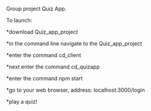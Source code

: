 Group project Quiz App.

To launch:

*download Quiz_app_project

*in the command line navigate to the Quiz_app_project

*enter the command cd_client

*next enter the command cd_quizapp

*enter the command npm start

*go to your web browser, address: localhost:3000/login

*play a quiz!
